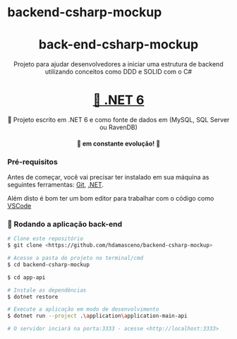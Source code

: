 # backend-csharp-mockup
<h1 align="center">back-end-csharp-mockup</h1>
<p align="center">Projeto para ajudar desenvolvedores a iniciar uma estrutura de backend utilizando conceitos como DDD e SOLID com o C#</p>
<h1 align="center">
    <a href="https://dotnet.microsoft.com/en-us/download/dotnet/6.0">🔗 .NET 6</a>
</h1>
<p align="center">🚀 Projeto escrito em .NET 6 e como fonte de dados em (MySQL, SQL Server ou RavenDB)</p>
<h4 align="center"> 
	🚧 em constante evolução! 🚧
</h4>

### Pré-requisitos

Antes de começar, você vai precisar ter instalado em sua máquina as seguintes ferramentas:
[Git](https://git-scm.com), [.NET](https://dotnet.microsoft.com/en-us/download/dotnet/6.0). 

Além disto é bom ter um bom editor para trabalhar com o código como [VSCode](https://code.visualstudio.com/)

### 🎲 Rodando a aplicação back-end

```bash
# Clone este repositório
$ git clone <https://github.com/hdamasceno/backend-csharp-mockup>

# Acesse a pasta do projeto no terminal/cmd
$ cd backend-csharp-mockup

$ cd app-api

# Instale as dependências
$ dotnet restore

# Execute a aplicação em modo de desenvolvimento
$ dotnet run --project .\application\application-main-api

# O servidor inciará na porta:3333 - acesse <http://localhost:3333>
```
